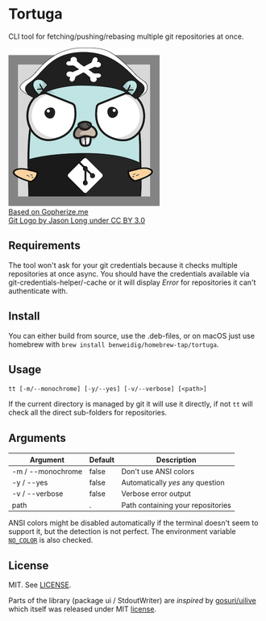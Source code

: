 # Tortuga

CLI tool for fetching/pushing/rebasing multiple git repositories at once.

![Tortuga Mascot](mascot.png)  
[Based on Gopherize.me](https://gopherize.me/gopher/79e06dc4b7a8669c8aa0d6381af7f02f5474e3b7)  
[Git Logo by Jason Long under CC BY 3.0](https://git-scm.com/downloads/logos)

## Requirements

The tool won't ask for your git credentials because it checks multiple repositories at once async. You should have the credentials available via git-credentials-helper/-cache or it will display _Error_ for repositories it can't authenticate with.

## Install

You can either build from source, use the .deb-files, or on macOS just use homebrew with `brew install benweidig/homebrew-tap/tortuga`.

## Usage
```
tt [-m/--monochrome] [-y/--yes] [-v/--verbose] [<path>]
```

If the current directory is managed by git it will use it directly, if not `tt` will check all the direct sub-folders for repositories.

## Arguments

| Argument          | Default | Description                        |
| ----------------- | ------- | ---------------------------------- |
| -m / --monochrome | false   | Don't use ANSI colors              |
| -y / --yes        | false   | Automatically _yes_ any question   |
| -v / --verbose    | false   | Verbose error output               |
| path              | .       | Path containing your repositories  |

ANSI colors might be disabled automatically if the terminal doesn't seem to support it, but the detection is not perfect.
The environment variable [`NO_COLOR`](http://no-color.org/) is also checked.

## License

MIT. See [LICENSE](LICENSE).

Parts of the library (package ui / StdoutWriter) are _inspired_ by [gosuri/uilive](https://github.com/gosuri/uilive) which itself was released under MIT [license](https://github.com/gosuri/uilive/blob/master/LICENSE).
